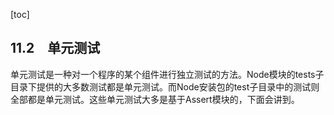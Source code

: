 [toc]

## 11.2　单元测试

单元测试是一种对一个程序的某个组件进行独立测试的方法。Node模块的tests子目录下提供的大多数测试都是单元测试。而Node安装包的test子目录中的测试则全部都是单元测试。这些单元测试大多是基于Assert模块的，下面会讲到。

